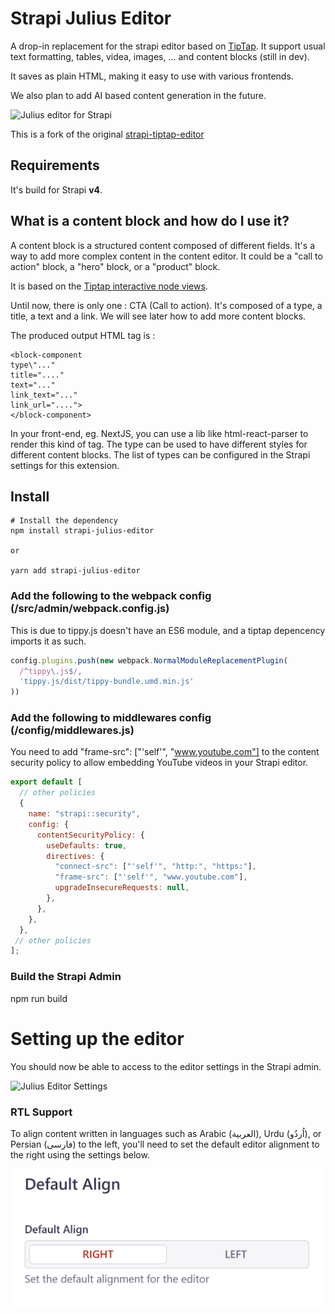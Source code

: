 
# Strapi Julius Editor
A drop-in replacement for the strapi editor based on [TipTap](https://tiptap.dev/).
It support usual text formatting, tables, videa, images, ... and content blocks (still in dev).

It saves as plain HTML, making it easy to use with various frontends.

We also plan to add AI based content generation in the future.

 ![Julius editor for Strapi](doc/screenshot.png)

This is a fork of the original [strapi-tiptap-editor](https://github.com/dasmikko/strapi-tiptap-editor)


## Requirements
It's build for Strapi **v4**. 

## What is a content block and how do I use it?
A content block is a structured content composed of different fields. It's a way to add more complex content in the content editor. It could be a "call to action" block, a "hero" block, or a "product" block.

It is based on the [Tiptap interactive node views](https://tiptap.dev/docs/editor/guide/node-views/react).

Until now, there is only one : CTA (Call to action). It's composed of a type, a title, a text and a link. We will see later how to add more content blocks.

The produced output HTML tag is : 
```code
<block-component 
type\"..." 
title="...." 
text="..."
link_text="..."
link_url="....">
</block-component>
```

In your front-end, eg. NextJS, you can use a lib like html-react-parser to render this kind of tag.
The type can be used to have different styles for different content blocks. The list of types can be configured in the Strapi settings for this extension.

## Install 

```
# Install the dependency
npm install strapi-julius-editor

or 

yarn add strapi-julius-editor
```

### Add the following to the webpack config (/src/admin/webpack.config.js)
This is due to tippy.js doesn't have an ES6 module, and a tiptap depencency imports it as such.

```javascript
config.plugins.push(new webpack.NormalModuleReplacementPlugin(
  /^tippy\.js$/,
  'tippy.js/dist/tippy-bundle.umd.min.js'
))
```
### Add the following to middlewares config (/config/middlewares.js)
You need to add "frame-src": ["'self'", "www.youtube.com"] to the content security policy to allow embedding YouTube videos in your Strapi editor.
```javascript
export default [
  // other policies
  {
    name: "strapi::security",
    config: {
      contentSecurityPolicy: {
        useDefaults: true,
        directives: {
          "connect-src": ["'self'", "http:", "https:"],
          "frame-src": ["'self'", "www.youtube.com"],
          upgradeInsecureRequests: null,
        },
      },
    },
  },
 // other policies
];

```

### Build the Strapi Admin
npm run build


# Setting up the editor
You should now be able to access to the editor settings in the Strapi admin. 

![Julius Editor Settings](doc/settings-text.png)

### RTL Support
To align content written in languages such as Arabic (العربية), Urdu (اُردُو), or Persian (فارسی) to the left, you'll need to set the default editor alignment to the right using the settings below.

![Julius Editor Settings](doc/defaultalignment.png)

